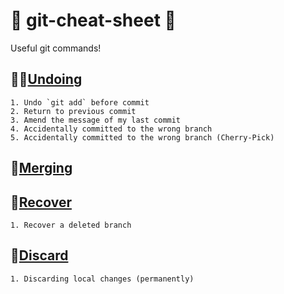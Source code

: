 # :steam_locomotive: git-cheat-sheet :steam_locomotive:
Useful git commands!

## :man_facepalming:[Undoing](undoing.md)
	1. Undo `git add` before commit
	2. Return to previous commit
	3. Amend the message of my last commit
	4. Accidentally committed to the wrong branch
	5. Accidentally committed to the wrong branch (Cherry-Pick)
## :couple_with_heart:[Merging](merging.md)
## :pray:[Recover](recover.md)
	1. Recover a deleted branch
## :poop:[Discard](discard.md)
	1. Discarding local changes (permanently)
